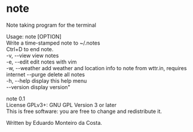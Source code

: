 # note
Note taking program for the terminal

Usage: note [OPTION]\
Write a time-stamped note to ~/.notes\
Ctrl+D to end note.\
 -v, --view         view notes\
 -e, --edit         edit notes with vim\
 -w, --weather      add weather and location info to note from wttr.in, requires internet
     --purge        delete all notes\
 -h, --help         display this help menu\
     --version      display version"

note 0.1\
License GPLv3+: GNU GPL Version 3 or later\
This is free software: you are free to change and redistribute it.

Written by Eduardo Monteiro da Costa.
